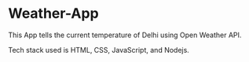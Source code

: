 # Weather-App

This App tells the current temperature of Delhi using Open Weather API.

Tech stack used is HTML, CSS, JavaScript, and Nodejs.

